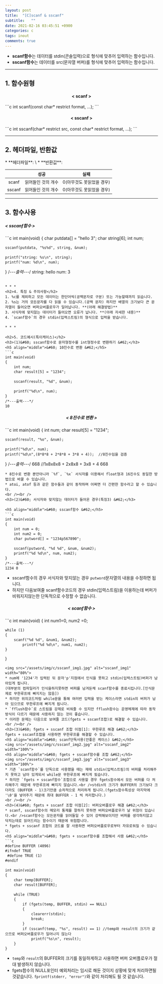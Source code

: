 ```yaml
---
layout: post
title:  "[C]scanf & sscanf"
subtitle:   ""
date: 2021-02-16 03:45:51 +0900
categories: c
tags: inout
comments: true
---
```


* **scanf함수**는 데이터를 stdin(콘솔입력)으로 형식에 맞추어 입력하는 함수입니다.
* **sscanf함수**는 데이터를 src(문자열 버퍼)를 형식에 맞추어 입력하는 함수입니다.

* * *
<h2>1. 함수원형</h2>
<h4 align="middle">&#60; scanf &#62;</h4>
```c
int scanf(const char* restrict format, ...);
```
<h4 align="middle">&#60; sscanf &#62;</h4>
```c
int sscanf(char* restrict src, const char* restrict format, ...);
```

* * *
<h2>2. 헤더파일, 반환값</h2>
* **헤더파일**: \<stdio.h\>
* **반환값**:

  ||성공|실패|
  |:--:|:--:|:--:|
  |scanf|읽어들인 것의 개수|0(아무것도 못읽었을 경우)|
  |sscanf|읽어들인 것의 개수|0(아무것도 못읽었을 경우)|

* * *
<h2>3. 함수사용</h2>
<h5>&#60; sscanf함수 &#62;</h5>
```c
int main(void)
{
	char putdata[] = "hello 3";
	char string[6];
	int num;

	sscanf(putdata, "%s%d", string, &num);
	
	printf("string: %s\n", string);
	printf("num: %d\n", num);
}
/*---출력---*/
string: hello
num: 3
```

* * *
<h2>4. 특징 & 주의사항</h2>
1. %c를 제외하고 모든 데이터는 한단어씩(공백문자로 구분) 또는 가능할때까지 읽습니다.
2. %s는 거의 모든문자를 다 읽을 수 있습니다.(공백 문자) 하지만 배열의 크기보다 큰 문자열이 들어오면 버퍼오버플로우가 일어납니다. **(아래 해결방법)**
3. 서식자에 맞지않는 데이터가 들어오면 오류가 납니다. **(아래 자세한 내용)**
4. `scanf함수`의 경우 stdin(입력스트림)의 형식으로 입력을 받습니다.

* * *

<h2>5. 코드예시(특이케이스)</h2>
<h3>(1)&#60; sscanf함수로 문자형정수를 int형정수로 변환하기 &#62;</h3>
<h5 align="middle">&#60; 10진수로 변환 &#62;</h5>
```c
int main(void)
{
	int num;
	char result[5] = "1234";

	sscanf(result, "%d", &num);     

	printf("%d\n", num);  
}
/*---출력---*/
10
```
<h5 align="middle">&#60; 8진수로 변환 &#62;</h5>
```c
int main(void)
{
	int num;
	char result[5] = "1234";

	sscanf(result, "%o", &num);     

	printf("%d\n", num);
	printf("%d\n",(8*8*8 + 2*8*8 + 3*8 + 4));  //8진수임을 검증
}
/*---출력---*/
668    //1x8x8x8 + 2x8x8 + 3x8 + 4
668
```
* 8진수로 변환 뿐만아니라 `%f`, `%x` 서식자를 이용해서 float형과 16진수도 동일한 방법으로 바꿀 수 있습니다.
* atoi, atof 등과 같은 함수들과 같이 동작하며 어쩌면 더 간편한 함수라고 할 수 있습니다.
<br /><br />
<h3>(2)&#60; 서식자와 맞지않는 데이터가 들어온 경우(특징3) &#62;</h3>

<h5 align="middle">&#60; sscanf함수 &#62;</h5>
```c
int main(void)
{
	int num = 0;
	int num2 = 0;
	char putword[] = "1234p567890";

	sscanf(putword, "%d %d", &num, &num2);
	printf("%d %d\n", num, num2);
}
/*---출력---*/
1234 0
```
* sscanf함수의 경우 서식자와 맞지않는 경우 `putword`문자열의 내용을 수정하면 됩니다.
* 하지만 다음보여줄 scanf함수코드의 경우 stdin(입력스트림)을 이용하는데 버퍼가 비워지지않는한 단독적으로 수정할 수 없습니다.
<h5 align="middle">&#60; scanf함수 &#62;</h5>
```c
int main(void)
{
	int num1=0, num2 =0;
    
    while (1)
    {        
        scanf("%d %d", &num1, &num2);
            printf("%d %d\n", num1, num2);
    }
}
```
<img src="/assets/img/c/sscanf_img1.jpg" alt="sscanf_img1" width="80%">
* num에 '1234'가 입력된 뒤 문자'p'지점에서 인식을 못하고 stdin(입력스트림)버퍼가 남아있게 됩니다.
(대부분의 컴파일러가 인식을하지못하면 버퍼를 남겨둔채 scanf함수를 종료시킵니다.[인식문제로 무한루프에 빠지지는 않음])
* 하지만 위의코드처럼 while문을 통해 여러번 입력을 받는 케이스라면 stdin의 버퍼가 남아 있으므로 무한루프에 빠지게 됩니다.
* `fflush함수`로 스트림을 강제로 비워줄 수 있지만 fflush함수는 운영체제에 따라 동작방식이 다르기 때문에 사용하지 않는 것이 좋습니다.
* 이러한 문제는 다음으로 보여줄 코드(fgets + sscanf조합)로 해결할 수 있습니다.
<br /><br />
<h3>(3)&#60; fgets + sscanf 조합 이점[1]: 무한루프 해결 &#62;</h3>
fgets + sscanf조합을 사용하면 무한루프를 해결할 수 있습니다.
<h5 align="middle">&#60; scanf단독사용(안좋은 케이스) &#62;</h5>
<img src="/assets/img/c/sscanf_img2.jpg" alt="sscanf_img2" width="100%">
<h5 align="middle">&#60; fgets + sscanf함수를 조합 &#62;</h5>
<img src="/assets/img/c/sscanf_img3.jpg" alt="sscanf_img3" width="100%">
* 기존 `scanf함수`를 단독으로 사용했을 때는 재때 stdin(입력스트림)의 버퍼를 처리해주지 못하고 남아 있게되서 while문 무한루프에 빠지게 됬습니다.
* 하지만 `fgets + sscanf함수`조합으로 사용할 경우 fgets함수에서 모든 버퍼를 다 처리해주기 때문에 무한루프에 빠지지 않습니다.<br />stdin의 크기가 BUFFER의 크기보다 크더라도 (BUFFER - 1)크기만큼 순차적으로 처리하게 됩니다.(fgets함수특성상 마지막에 '\0'을 넣어주기 때문에 최대 BUFFER - 1 씩 처리합니다.)
<br /><br />
<h3>(4)&#60; fgets + sscanf 조합 이점[2]: 버퍼오버플로우 해결 &#62;</h3>
* scanf, sscanf함수의 메모리 통제를 잘하지 못하면 버퍼오버플로우가 날 위험이 있습니다.<br />scanf함수는 모든문자를 읽어들일 수 있어 강력해보이지만 버퍼를 생각하지않고 닥치는데로 읽어드리는 함수이기 때문에 위험합니다.
* fgets + sscanf 조합의 코드를 잘 사용하면 버퍼오버플로우로부터 자유로워질 수 있습니다.
<h5 align="middle">&#60; fgets + sscanf함수를 조합해서 사용 &#62;</h5>
```c
#define BUFFER (4096)
#ifndef TRUE
 #define TRUE (1)
#endif

int main(void)
{
	char temp[BUFFER];
	char result[BUFFER];

	while (TRUE)
	{
		if (fgets(temp, BUFFER, stdin) == NULL)
		{
			clearerr(stdin);
			break;
		}
		if (sscanf(temp, "%s", result) == 1) //temp와 result의 크기가 같으므로 버퍼오버플로우가 일어나지 않는다
			printf("%s\n", result);
	}
}
```
* `temp`와 `result`의 BUFFER의 크기를 동일하게하고 사용하면 버퍼 오버플로우가 절대 발생하지 않습니다.
* fgets함수의 NULL포인터 예외처리는 임시로 해둔 것이지 상황에 맞게 처리하면될 것같습니다. `fprintf(stderr, "error")`와 같이 처리해도 될 것 같습니다.
